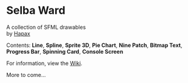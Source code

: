 # Selba Ward
A collection of SFML drawables  
by [Hapax](http://github.com/Hapaxia)

Contents: **Line**, **Spline**, **Sprite 3D**, **Pie Chart**, **Nine Patch**, **Bitmap Text**, **Progress Bar**, **Spinning Card**, **Console Screen**

For information, view the [Wiki].

More to come...

[Wiki]: https://github.com/Hapaxia/SelbaWard/wiki

